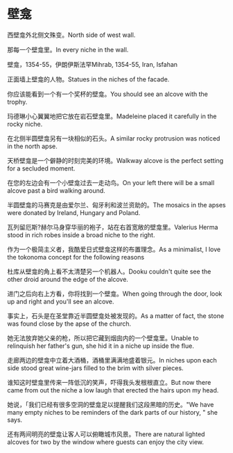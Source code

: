 # 壁龛

<p><span class="chinese">西壁龛外北侧文殊变。</span><span class="english">North side of west wall.</span></p>

<p><span class="chinese">那每一个壁龛里。</span><span class="english">In every niche in the wall.</span></p>

<p><span class="chinese">壁龛，1354-55，伊朗伊斯法罕</span><span class="english">Mihrab, 1354-55, Iran, Isfahan</span></p>

<p><span class="chinese">正面墙上壁龛的人物。</span><span class="english">Statues in the niches of the facade.</span></p>

<p><span class="chinese">你应该能看到一个有一个奖杯的壁龛。</span><span class="english">You should see an alcove with the trophy.</span></p>

<p><span class="chinese">玛德琳小心翼翼地把它放在岩石壁龛里。</span><span class="english">Madeleine placed it carefully in the rocky niche.</span></p>

<p><span class="chinese">在北侧半圆壁龛另有一块相似的石头。</span><span class="english">A similar rocky protrusion was noticed in the north apse.</span></p>

<p><span class="chinese">天桥壁龛是一个僻静的时刻完美的环境。</span><span class="english">Walkway alcove is the perfect setting for a secluded moment.</span></p>

<p><span class="chinese">在您的左边会有一个小壁龛过去一走动鸟。</span><span class="english">On your left there will be a small alcove past a bird walking around.</span></p>

<p><span class="chinese">半圆壁龛的马赛克是由爱尔兰、匈牙利和波兰资助的。</span><span class="english">The mosaics in the apses were donated by Ireland, Hungary and Poland.</span></p>

<p><span class="chinese">瓦列留厄斯?赫尔马身穿华丽的袍子，站在右首宽敞的壁龛里。</span><span class="english">Valerius Herma stood in rich robes inside a broad niche to the right.</span></p>

<p><span class="chinese">作为一个极简主义者，我酷爱日式壁龛这样的布置理念。</span><span class="english">As a minimalist, I love the tokonoma concept for the following reasons</span></p>

<p><span class="chinese">杜库从壁龛的角上看不太清楚另一个机器人。</span><span class="english">Dooku couldn't quite see the other droid around the edge of the alcove.</span></p>

<p><span class="chinese">进门之后向右上方看，你将找到一个壁龛。</span><span class="english">When going through the door, look up and right and you'll see an alcove.</span></p>

<p><span class="chinese">事实上，石头是在圣堂靠近半圆壁龛处被发现的。</span><span class="english">As a matter of fact, the stone was found close by the apse of the church.</span></p>

<p><span class="chinese">她无法放弃她父亲的枪，所以把它藏到烟囱内的一个壁龛里。</span><span class="english">Unable to relinquish her father's gun, she hid it in a niche up inside the flue.</span></p>

<p><span class="chinese">走廊两边的壁龛中立着大酒桶，酒桶里满满地盛着银元。</span><span class="english">In niches upon each side stood great wine-jars filled to the brim with silver pieces.</span></p>

<p><span class="chinese">谁知这时壁龛里传来一阵低沉的笑声，吓得我头发根根直立。</span><span class="english">But now there came from out the niche a low laugh that erected the hairs upon my head.</span></p>

<p><span class="chinese">她说，「我们已经有很多空洞的壁龛足以提醒我们这段黑暗的历史。</span><span class="english">"We have many empty niches to be reminders of the dark parts of our history, " she says.</span></p>

<p><span class="chinese">还有两间明亮的壁龛让客人可以俯瞰城市风景。</span><span class="english">There are natural lighted alcoves for two by the window where guests can enjoy the city view.</span></p>

